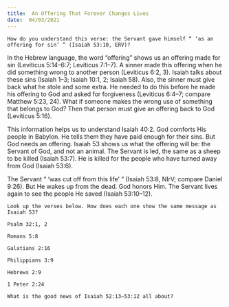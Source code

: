 ```yaml
---
title:  An Offering That Forever Changes Lives 
date:  04/03/2021
---
```


`How do you understand this verse: the Servant gave himself “ ‘as an offering for sin’ ” (Isaiah 53:10, ERV)?`

In the Hebrew language, the word “offering” shows us an offering made for sin (Leviticus 5:14–6:7; Leviticus 7:1–7). A sinner made this offering when he did something wrong to another person (Leviticus 6:2, 3). Isaiah talks about these sins (Isaiah 1–3; Isaiah 10:1, 2; Isaiah 58). Also, the sinner must give back what he stole and some extra. He needed to do this before he made his offering to God and asked for forgiveness (Leviticus 6:4–7; compare Matthew 5:23, 24). What if someone makes the wrong use of something that belongs to God? Then that person must give an offering back to God (Leviticus 5:16).

This information helps us to understand Isaiah 40:2. God comforts His people in Babylon. He tells them they have paid enough for their sins. But God needs an offering. Isaiah 53 shows us what the offering will be: the Servant of God, and not an animal. The Servant is led, the same as a sheep to be killed (Isaiah 53:7). He is killed for the people who have turned away from God (Isaiah 53:6).

The Servant “ ‘was cut off from this life’ ” (Isaiah 53:8, NIrV; compare Daniel 9:26). But He wakes up from the dead. God honors Him. The Servant lives again to see the people He saved (Isaiah 53:10–12).

`Look up the verses below. How does each one show the same message as Isaiah 53?`

`Psalm 32:1, 2`

`Romans 5:8`

`Galatians 2:16`

`Philippians 3:9`

`Hebrews 2:9`

`1 Peter 2:24`

`What is the good news of Isaiah 52:13–53:12 all about?`